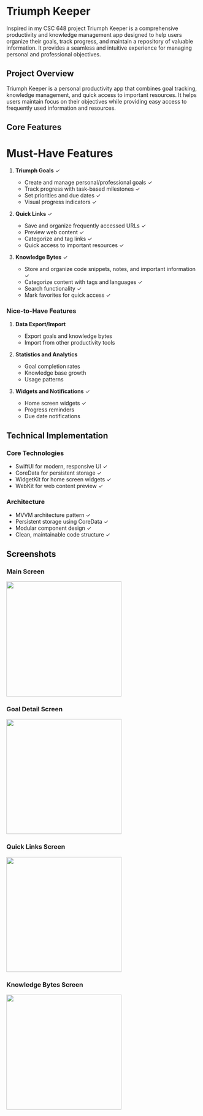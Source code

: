 # Triumph Keeper

Inspired in my CSC 648 project Triumph Keeper is a comprehensive productivity and knowledge management app designed to help users organize their goals, track progress, and maintain a repository of valuable information. It provides a seamless and intuitive experience for managing personal and professional objectives.

## Project Overview
Triumph Keeper is a personal productivity app that combines goal tracking, knowledge management, and quick access to important resources. It helps users maintain focus on their objectives while providing easy access to frequently used information and resources.

## Core Features


# Must-Have Features
1. **Triumph Goals** ✓
   - Create and manage personal/professional goals ✓
   - Track progress with task-based milestones ✓
   - Set priorities and due dates ✓
   - Visual progress indicators ✓

2. **Quick Links** ✓
   - Save and organize frequently accessed URLs ✓
   - Preview web content ✓
   - Categorize and tag links ✓
   - Quick access to important resources ✓

3. **Knowledge Bytes** ✓
   - Store and organize code snippets, notes, and important information ✓
   - Categorize content with tags and languages ✓
   - Search functionality ✓
   - Mark favorites for quick access ✓

### Nice-to-Have Features
1. **Data Export/Import**
   - Export goals and knowledge bytes
   - Import from other productivity tools

2. **Statistics and Analytics**
   - Goal completion rates
   - Knowledge base growth
   - Usage patterns

3. **Widgets and Notifications** ✓
   - Home screen widgets ✓
   - Progress reminders
   - Due date notifications

## Technical Implementation

### Core Technologies
- SwiftUI for modern, responsive UI ✓
- CoreData for persistent storage ✓
- WidgetKit for home screen widgets ✓
- WebKit for web content preview ✓

### Architecture
- MVVM architecture pattern ✓
- Persistent storage using CoreData ✓
- Modular component design ✓
- Clean, maintainable code structure ✓

## Screenshots

### Main Screen
<img src="Triumph-keeper/Assets.xcassets/main-screen-screenshot.imageset/main-screen-screenshot.png" width="300">

### Goal Detail Screen
<img src="Triumph-keeper/Assets.xcassets/goal-detail-screenshot.imageset/goal-detail-screenshot.png" width="300">

### Quick Links Screen
<img src="Triumph-keeper/Assets.xcassets/quick-links-screenshot.imageset/quick-links-screenshot.png" width="300">

### Knowledge Bytes Screen
<img src="Triumph-keeper/Assets.xcassets/knowledge-bytes-screenshot.imageset/knowledge-bytes-screenshot.png" width="300">




